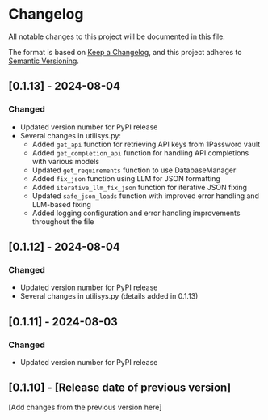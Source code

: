 # Changelog

All notable changes to this project will be documented in this file.

The format is based on [Keep a Changelog](https://keepachangelog.com/en/1.0.0/),
and this project adheres to [Semantic Versioning](https://semver.org/spec/v2.0.0.html).

## [0.1.13] - 2024-08-04

### Changed
- Updated version number for PyPI release
- Several changes in utilisys.py:
  - Added `get_api` function for retrieving API keys from 1Password vault
  - Added `get_completion_api` function for handling API completions with various models
  - Updated `get_requirements` function to use DatabaseManager
  - Added `fix_json` function using LLM for JSON formatting
  - Added `iterative_llm_fix_json` function for iterative JSON fixing
  - Updated `safe_json_loads` function with improved error handling and LLM-based fixing
  - Added logging configuration and error handling improvements throughout the file

## [0.1.12] - 2024-08-04

### Changed
- Updated version number for PyPI release
- Several changes in utilisys.py (details added in 0.1.13)

## [0.1.11] - 2024-08-03

### Changed
- Updated version number for PyPI release

## [0.1.10] - [Release date of previous version]

[Add changes from the previous version here]
